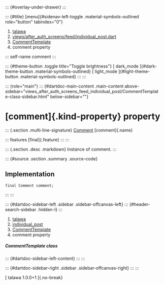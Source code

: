 ::: {#overlay-under-drawer}
:::

::: {#title}
[menu]{#sidenav-left-toggle .material-symbols-outlined role="button"
tabindex="0"}

1.  [talawa](../../index.html)
2.  [views/after_auth_screens/feed/individual_post.dart](../../views_after_auth_screens_feed_individual_post/)
3.  [CommentTemplate](../../views_after_auth_screens_feed_individual_post/CommentTemplate-class.html)
4.  comment property

::: self-name
comment
:::

::: {#theme-button .toggle title="Toggle brightness"}
[ dark_mode ]{#dark-theme-button .material-symbols-outlined} [
light_mode ]{#light-theme-button .material-symbols-outlined}
:::
:::

::: {role="main"}
::: {#dartdoc-main-content .main-content above-sidebar="views_after_auth_screens_feed_individual_post/CommentTemplate-class-sidebar.html" below-sidebar=""}
<div>

# [comment]{.kind-property} property

</div>

::: {.section .multi-line-signature}
[Comment](../../models_comment_comment_model/Comment-class.html)
[comment]{.name}

::: features
[final]{.feature}
:::
:::

::: {.section .desc .markdown}
Instance of comment.
:::

::: {#source .section .summary .source-code}
## Implementation

``` language-dart
final Comment comment;
```
:::
:::

::: {#dartdoc-sidebar-left .sidebar .sidebar-offcanvas-left}
::: {#header-search-sidebar .hidden-l}
:::

1.  [talawa](../../index.html)
2.  [individual_post](../../views_after_auth_screens_feed_individual_post/)
3.  [CommentTemplate](../../views_after_auth_screens_feed_individual_post/CommentTemplate-class.html)
4.  comment property

##### CommentTemplate class

::: {#dartdoc-sidebar-left-content}
:::
:::

::: {#dartdoc-sidebar-right .sidebar .sidebar-offcanvas-right}
:::
:::

[ talawa 1.0.0+1 ]{.no-break}
